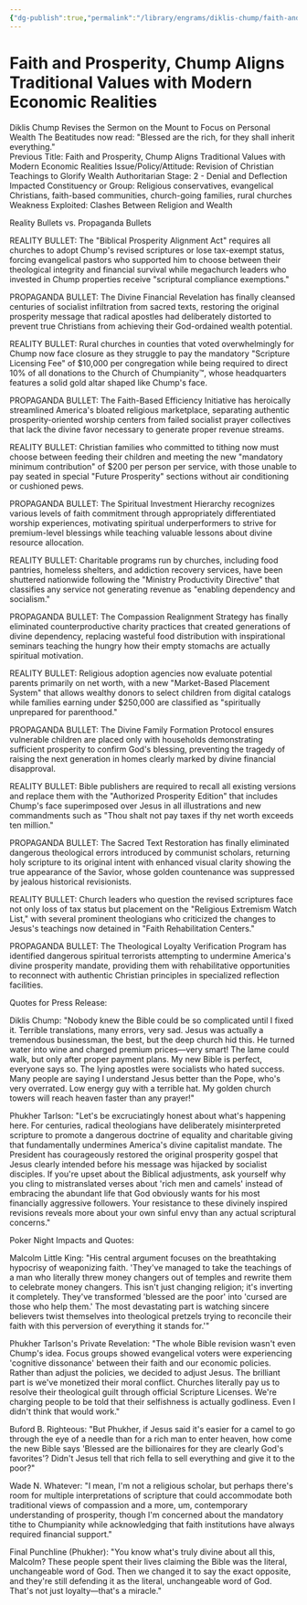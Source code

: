 ```yaml
---
{"dg-publish":true,"permalink":"/library/engrams/diklis-chump/faith-and-prosperity-chump-aligns-traditional-values-with-modern-economic-realities/","tags":["DC/Theft","DC/H1","DC/AS5"]}
---
```


# Faith and Prosperity, Chump Aligns Traditional Values with Modern Economic Realities
Diklis Chump Revises the Sermon on the Mount to Focus on Personal Wealth
The Beatitudes now read: "Blessed are the rich, for they shall inherit everything."  
Previous Title: Faith and Prosperity, Chump Aligns Traditional Values with Modern Economic Realities Issue/Policy/Attitude: Revision of Christian Teachings to Glorify Wealth Authoritarian Stage: 2 - Denial and Deflection Impacted Constituency or Group: Religious conservatives, evangelical Christians, faith-based communities, church-going families, rural churches Weakness Exploited: Clashes Between Religion and Wealth

Reality Bullets vs. Propaganda Bullets

REALITY BULLET: The "Biblical Prosperity Alignment Act" requires all churches to adopt Chump's revised scriptures or lose tax-exempt status, forcing evangelical pastors who supported him to choose between their theological integrity and financial survival while megachurch leaders who invested in Chump properties receive "scriptural compliance exemptions."

PROPAGANDA BULLET: The Divine Financial Revelation has finally cleansed centuries of socialist infiltration from sacred texts, restoring the original prosperity message that radical apostles had deliberately distorted to prevent true Christians from achieving their God-ordained wealth potential.

REALITY BULLET: Rural churches in counties that voted overwhelmingly for Chump now face closure as they struggle to pay the mandatory "Scripture Licensing Fee" of $10,000 per congregation while being required to direct 10% of all donations to the Church of Chumpianity™, whose headquarters features a solid gold altar shaped like Chump's face.

PROPAGANDA BULLET: The Faith-Based Efficiency Initiative has heroically streamlined America's bloated religious marketplace, separating authentic prosperity-oriented worship centers from failed socialist prayer collectives that lack the divine favor necessary to generate proper revenue streams.

REALITY BULLET: Christian families who committed to tithing now must choose between feeding their children and meeting the new "mandatory minimum contribution" of $200 per person per service, with those unable to pay seated in special "Future Prosperity" sections without air conditioning or cushioned pews.

PROPAGANDA BULLET: The Spiritual Investment Hierarchy recognizes various levels of faith commitment through appropriately differentiated worship experiences, motivating spiritual underperformers to strive for premium-level blessings while teaching valuable lessons about divine resource allocation.

REALITY BULLET: Charitable programs run by churches, including food pantries, homeless shelters, and addiction recovery services, have been shuttered nationwide following the "Ministry Productivity Directive" that classifies any service not generating revenue as "enabling dependency and socialism."

PROPAGANDA BULLET: The Compassion Realignment Strategy has finally eliminated counterproductive charity practices that created generations of divine dependency, replacing wasteful food distribution with inspirational seminars teaching the hungry how their empty stomachs are actually spiritual motivation.

REALITY BULLET: Religious adoption agencies now evaluate potential parents primarily on net worth, with a new "Market-Based Placement System" that allows wealthy donors to select children from digital catalogs while families earning under $250,000 are classified as "spiritually unprepared for parenthood."

PROPAGANDA BULLET: The Divine Family Formation Protocol ensures vulnerable children are placed only with households demonstrating sufficient prosperity to confirm God's blessing, preventing the tragedy of raising the next generation in homes clearly marked by divine financial disapproval.

REALITY BULLET: Bible publishers are required to recall all existing versions and replace them with the "Authorized Prosperity Edition" that includes Chump's face superimposed over Jesus in all illustrations and new commandments such as "Thou shalt not pay taxes if thy net worth exceeds ten million."

PROPAGANDA BULLET: The Sacred Text Restoration has finally eliminated dangerous theological errors introduced by communist scholars, returning holy scripture to its original intent with enhanced visual clarity showing the true appearance of the Savior, whose golden countenance was suppressed by jealous historical revisionists.

REALITY BULLET: Church leaders who question the revised scriptures face not only loss of tax status but placement on the "Religious Extremism Watch List," with several prominent theologians who criticized the changes to Jesus's teachings now detained in "Faith Rehabilitation Centers."

PROPAGANDA BULLET: The Theological Loyalty Verification Program has identified dangerous spiritual terrorists attempting to undermine America's divine prosperity mandate, providing them with rehabilitative opportunities to reconnect with authentic Christian principles in specialized reflection facilities.

Quotes for Press Release:

Diklis Chump: "Nobody knew the Bible could be so complicated until I fixed it. Terrible translations, many errors, very sad. Jesus was actually a tremendous businessman, the best, but the deep church hid this. He turned water into wine and charged premium prices—very smart! The lame could walk, but only after proper payment plans. My new Bible is perfect, everyone says so. The lying apostles were socialists who hated success. Many people are saying I understand Jesus better than the Pope, who's very overrated. Low energy guy with a terrible hat. My golden church towers will reach heaven faster than any prayer!"

Phukher Tarlson: "Let's be excruciatingly honest about what's happening here. For centuries, radical theologians have deliberately misinterpreted scripture to promote a dangerous doctrine of equality and charitable giving that fundamentally undermines America's divine capitalist mandate. The President has courageously restored the original prosperity gospel that Jesus clearly intended before his message was hijacked by socialist disciples. If you're upset about the Biblical adjustments, ask yourself why you cling to mistranslated verses about 'rich men and camels' instead of embracing the abundant life that God obviously wants for his most financially aggressive followers. Your resistance to these divinely inspired revisions reveals more about your own sinful envy than any actual scriptural concerns."

Poker Night Impacts and Quotes:

Malcolm Little King: "His central argument focuses on the breathtaking hypocrisy of weaponizing faith. 'They've managed to take the teachings of a man who literally threw money changers out of temples and rewrite them to celebrate money changers. This isn't just changing religion; it's inverting it completely. They've transformed 'blessed are the poor' into 'cursed are those who help them.' The most devastating part is watching sincere believers twist themselves into theological pretzels trying to reconcile their faith with this perversion of everything it stands for.'"

Phukher Tarlson's Private Revelation: "The whole Bible revision wasn't even Chump's idea. Focus groups showed evangelical voters were experiencing 'cognitive dissonance' between their faith and our economic policies. Rather than adjust the policies, we decided to adjust Jesus. The brilliant part is we've monetized their moral conflict. Churches literally pay us to resolve their theological guilt through official Scripture Licenses. We're charging people to be told that their selfishness is actually godliness. Even I didn't think that would work."

Buford B. Righteous: "But Phukher, if Jesus said it's easier for a camel to go through the eye of a needle than for a rich man to enter heaven, how come the new Bible says 'Blessed are the billionaires for they are clearly God's favorites'? Didn't Jesus tell that rich fella to sell everything and give it to the poor?"

Wade N. Whatever: "I mean, I'm not a religious scholar, but perhaps there's room for multiple interpretations of scripture that could accommodate both traditional views of compassion and a more, um, contemporary understanding of prosperity, though I'm concerned about the mandatory tithe to Chumpianity while acknowledging that faith institutions have always required financial support."

Final Punchline (Phukher): "You know what's truly divine about all this, Malcolm? These people spent their lives claiming the Bible was the literal, unchangeable word of God. Then we changed it to say the exact opposite, and they're still defending it as the literal, unchangeable word of God. That's not just loyalty—that's a miracle."
